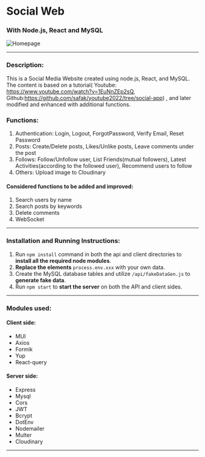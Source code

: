 # Social Web 
### With Node.js, React and MySQL
![Homepage](https://res.cloudinary.com/drdhtjh7o/image/upload/v1709860219/SocialWeb_capture/homepage.png)
***
### Description:
This is a Social Media Website created using node.js, React, and MySQL. The content is based on a tutorial( Youtube: <https://www.youtube.com/watch?v=1EuNnZEp2sQ>, Github:<https://github.com/safak/youtube2022/tree/social-app>) , and later modified and enhanced with additional functions.

### Functions:
1. Authentication: Login, Logout, ForgotPassword, Verify Email, Reset Password
2. Posts: Create/Delete posts, Likes/Unlike posts, Leave comments under the post
3. Follows: Follow/Unfollow user, List Friends(mutual followers), Latest Activities(according to the followed user), Recommend users to follow
4. Others: Upload image to Cloudinary

#### Considered functions to be added and improved:
1. Search users by name
2. Search posts by keywords
3. Delete comments
4. WebSocket

***
### Installation and Running Instructions:
1. Run `npm install` command in both the api and client directories to **install all the required node modules**.
2. **Replace the elements** `process.env.xxx` with your own data.
3. Create the MySQL database tables and utilize `/api/fakeDataGen.js` to **generate fake data**.
4. Run `npm start` to **start the server** on both the API and client sides.

***
### Modules used:

#### Client side:
- MUI
- Axios
- Formik
- Yup
- React-query

#### Server side:
- Express
- Mysql
- Cors
- JWT
- Bcrypt
- DotEnv
- Nodemailer
- Multer
- Cloudinary
***
